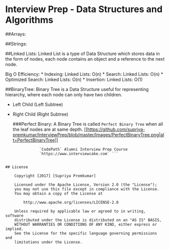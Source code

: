 # Interview Prep - Data Structures and Algorithms 

##Arrays:

##Strings:

##Linked Lists:
 Linked List is a type of Data Structure which stores data in the form of nodes,
 each node contains an object and a reference to the next node.
                
Big O Efficiency:
                * Indexing: Linked Lists: O(n)
                * Search: Linked Lists: O(n)
                * Optimized Search: Linked Lists: O(n)
                * Insertion: Linked Lists: O(1)


##BinaryTree:
Binary Tree is a Data Structure useful for representing hierarchy, where each node can only have two children.

* Left Child (Left Subtree)
* Right Child (Right Subtree)

    ###Perfect Binary:
    A Binary Tree is called `Perfect Binary Tree` when all the leaf nodes are at same depth.
    [[https://github.com/supriya-premkumar/InterviewPrep/blob/master/Images/PerfectBinaryTree.png|alt=PerfectBinaryTree]]
    

    



``` Reference: Elements of Programming Interviews in Java
               `CodePath` Alumni Interview Prep Course
               `https://www.interviewcake.com` ```


## License

    Copyright [2017] [Supriya Premkumar]

    Licensed under the Apache License, Version 2.0 (the "License");
    you may not use this file except in compliance with the License.
    You may obtain a copy of the License at

        http://www.apache.org/licenses/LICENSE-2.0

    Unless required by applicable law or agreed to in writing, software
    distributed under the License is distributed on an "AS IS" BASIS,
    WITHOUT WARRANTIES OR CONDITIONS OF ANY KIND, either express or implied.
    See the License for the specific language governing permissions and
    limitations under the License.
